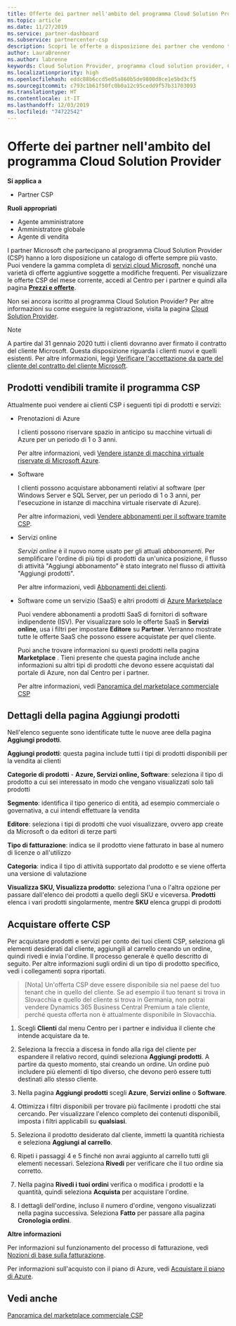 ```yaml
---
title: Offerte dei partner nell'ambito del programma Cloud Solution Provider | Centro per i partner
ms.topic: article
ms.date: 11/27/2019
ms.service: partner-dashboard
ms.subservice: partnercenter-csp
description: Scopri le offerte a disposizione dei partner che vendono tramite il programma Cloud Solution Provider.
author: LauraBrenner
ms.author: labrenne
keywords: Cloud Solution Provider, programma cloud solution provider, CSP, aggiungere un prodotto, vendere ai clienti, offerte partner, offerte CSP, servizi basati sul cloud, Azure, Office 365, Dynamics, partner CSP, vendere in CSP, istanze riservate Azure, istanze di macchina virtuale riservate di Azure, prenotazioni di Azure, servizi online, software in abbonamento, AHUB, SQL Server su Azure, Windows Server in Azure, abbonamenti dei clienti
ms.localizationpriority: high
ms.openlocfilehash: eddc88b6ccd5e05a860b5de9800d8ce1e5bd3cf5
ms.sourcegitcommit: c793c1b61f50fc0b0a12c95cedd9f57b31703093
ms.translationtype: HT
ms.contentlocale: it-IT
ms.lasthandoff: 12/03/2019
ms.locfileid: "74722542"
---
```

# <a name="partner-offers-in-the-cloud-solution-provider-program"></a>Offerte dei partner nell'ambito del programma Cloud Solution Provider

**Si applica a**

- Partner CSP

**Ruoli appropriati**

- Agente amministratore
- Amministratore globale
- Agente di vendita

I partner Microsoft che partecipano al programma Cloud Solution Provider (CSP) hanno a loro disposizione un catalogo di offerte sempre più vasto. Puoi vendere la gamma completa di [servizi cloud Microsoft](https://partner.microsoft.com/cloud-solution-provider/products-and-services), nonché una varietà di offerte aggiuntive soggette a modifiche frequenti. Per visualizzare le offerte CSP del mese corrente, accedi al Centro per i partner e quindi alla pagina [**Prezzi e offerte**](https://partnercenter.microsoft.com/pcv/sales).  

Non sei ancora iscritto al programma Cloud Solution Provider? Per altre informazioni su come eseguire la registrazione, visita la pagina [Cloud Solution Provider](https://partner.microsoft.com/cloud-solution-provider). 

>[!NOTE]
>A partire dal 31 gennaio 2020 tutti i clienti dovranno aver firmato il contratto del cliente Microsoft. Questa disposizione riguarda i clienti nuovi e quelli esistenti. Per altre informazioni, leggi [Verificare l'accettazione da parte del cliente del contratto del cliente Microsoft](confirm-customer-agreement.md).

## <a name="what-you-can-sell-through-csp"></a>Prodotti vendibili tramite il programma CSP

Attualmente puoi vendere ai clienti CSP i seguenti tipi di prodotti e servizi:

- Prenotazioni di Azure<br> 

    I clienti possono riservare spazio in anticipo su macchine virtuali di Azure per un periodo di 1 o 3 anni.<br>
    
    Per altre informazioni, vedi [Vendere istanze di macchina virtuale riservate di Microsoft Azure](azure-reservations.md).

- Software<br>

    I clienti possono acquistare abbonamenti relativi al software (per Windows Server e SQL Server, per un periodo di 1 o 3 anni, per l'esecuzione in istanze di macchina virtuale riservate di Azure).<br>
 
    Per altre informazioni, vedi [Vendere abbonamenti per il software tramite CSP](csp-software-subscriptions.md).  

- Servizi online<br>

    *Servizi online* è il nuovo nome usato per gli attuali *abbonamenti*. Per semplificare l'ordine di più tipi di prodotti da un'unica posizione, il flusso di attività "Aggiungi abbonamento" è stato integrato nel flusso di attività "Aggiungi prodotti".<br>
    
    Per altre informazioni, vedi [Abbonamenti dei clienti](customer-subscriptions.md).

- Software come un servizio (SaaS) e altri prodotti di [Azure Marketplace](https://azuremarketplace.microsoft.com/marketplace)<br>

    Puoi vendere abbonamenti a prodotti SaaS di fornitori di software indipendente (ISV). Per visualizzare solo le offerte SaaS in **Servizi online**, usa i filtri per impostare **Editore** su **Partner**. Verranno mostrate tutte le offerte SaaS che possono essere acquistate per quel cliente.<br>
    
    Puoi anche trovare informazioni su questi prodotti nella pagina **Marketplace** . Tieni presente che questa pagina include anche informazioni su altri tipi di prodotti che devono essere acquistati dal portale di Azure, non dal Centro per i partner.<br>

    Per altre informazioni, vedi [Panoramica del marketplace commerciale CSP](CSP-commercial-marketplace-overview.md)

## <a name="add-products-page-details"></a>Dettagli della pagina Aggiungi prodotti

Nell'elenco seguente sono identificate tutte le nuove aree della pagina **Aggiungi prodotti**.

**Aggiungi prodotti**: questa pagina include tutti i tipi di prodotti disponibili per la vendita ai clienti

**Categorie di prodotti** - **Azure, Servizi online, Software**: seleziona il tipo di prodotto a cui sei interessato in modo che vengano visualizzati solo tali prodotti

**Segmento**: identifica il tipo generico di entità, ad esempio commerciale o governativa, a cui intendi effettuare la vendita

**Editore**: seleziona i tipi di prodotti che vuoi visualizzare, ovvero app create da Microsoft o da editori di terze parti

**Tipo di fatturazione**: indica se il prodotto viene fatturato in base al numero di licenze o all'utilizzo

**Categoria**: indica il tipo di attività supportato dal prodotto e se viene offerta una versione di valutazione

**Visualizza SKU, Visualizza prodotto**: seleziona l'una o l'altra opzione per passare dall'elenco dei prodotti a quello degli SKU e viceversa. **Prodotti** elenca i vari prodotti singolarmente, mentre **SKU** elenca gruppi di prodotti

## <a name="buy-csp-offers"></a>Acquistare offerte CSP

Per acquistare prodotti e servizi per conto dei tuoi clienti CSP, seleziona gli elementi desiderati dal cliente, aggiungili al carrello creando un ordine, quindi rivedi e invia l'ordine. Il processo generale è quello descritto di seguito. Per altre informazioni sugli ordini di un tipo di prodotto specifico, vedi i collegamenti sopra riportati.

>[Nota] Un'offerta CSP deve essere disponibile sia nel paese del tuo tenant che in quello del cliente. 
>Se ad esempio il tuo tenant si trova in Slovacchia e quello del cliente si trova in Germania, non potrai vendere Dynamics 365 Business Central Premium a tale cliente, perché questa offerta non è attualmente disponibile in Slovacchia.

1. Scegli **Clienti** dal menu Centro per i partner e individua il cliente che intende acquistare da te. 

2. Seleziona la freccia a discesa in fondo alla riga del cliente per espandere il relativo record, quindi seleziona **Aggiungi prodotti**. A partire da questo momento, stai creando un ordine. Un ordine può includere più elementi di tipo diverso, che devono però essere tutti destinati allo stesso cliente.

3. Nella pagina **Aggiungi prodotti** scegli **Azure**, **Servizi online** o **Software**.

4. Ottimizza i filtri disponibili per trovare più facilmente i prodotti che stai cercando. Per visualizzare l'elenco completo dei contenuti disponibili, imposta i filtri applicabili su **qualsiasi**. 

5. Seleziona il prodotto desiderato dal cliente, immetti la quantità richiesta e seleziona **Aggiungi al carrello**.

6. Ripeti i passaggi 4 e 5 finché non avrai aggiunto al carrello tutti gli elementi necessari. Seleziona **Rivedi** per verificare che il tuo ordine sia corretto.  

7. Nella pagina **Rivedi i tuoi ordini** verifica o modifica i prodotti e la quantità, quindi seleziona **Acquista** per acquistare l'ordine. 

8. I dettagli dell'ordine, incluso il numero d'ordine, vengono visualizzati nella pagina successiva. Seleziona **Fatto** per passare alla pagina **Cronologia ordini**. 

**Altre informazioni** 

Per informazioni sul funzionamento del processo di fatturazione, vedi [Nozioni di base sulla fatturazione](https://docs.microsoft.com/partner-center/billing-basics).

Per informazioni sull'acquisto con il piano di Azure, vedi [Acquistare il piano di Azure](purchase-azure-plan.md).

## <a name="see-also"></a>Vedi anche

[Panoramica del marketplace commerciale CSP](csp-commercial-marketplace-overview.md)